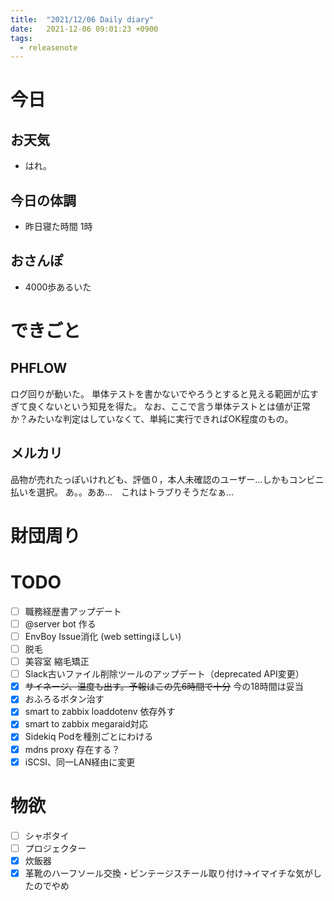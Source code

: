 ```yaml
---
title:  "2021/12/06 Daily diary"
date:   2021-12-06 09:01:23 +0900
tags:
  - releasenote
---
```

# 今日

## お天気

* はれ。

## 今日の体調

* 昨日寝た時間 1時

## おさんぽ

* 4000歩あるいた

# できごと

## PHFLOW

ログ回りが動いた。 単体テストを書かないでやろうとすると見える範囲が広すぎて良くないという知見を得た。
なお、ここで言う単体テストとは値が正常か？みたいな判定はしていなくて、単純に実行できればOK程度のもの。

## メルカリ

品物が売れたっぽいけれども、評価０，本人未確認のユーザー…しかもコンビニ払いを選択。
あ。。ああ…　これはトラブりそうだなぁ…

# 財団周り


# TODO 

- [ ] 職務経歴書アップデート
- [ ] @server bot 作る
- [ ] EnvBoy Issue消化 (web settingほしい)
- [ ] 脱毛
- [ ] 美容室 縮毛矯正
- [ ] Slack古いファイル削除ツールのアップデート（deprecated API変更）
- [x] ~~サイネージ、温度も出す。予報はこの先6時間で十分~~ 今の18時間は妥当
- [x] おふろるボタン治す
- [x] smart to zabbix loaddotenv 依存外す
- [x] smart to zabbix megaraid対応
- [x] Sidekiq Podを種別ごとにわける
- [x] mdns proxy 存在する？
- [x] iSCSI、同一LAN経由に変更

# 物欲

- [ ] シャボタイ
- [ ] プロジェクター
- [x] 炊飯器
- [x] 革靴のハーフソール交換・ビンテージスチール取り付け→イマイチな気がしたのでやめ
